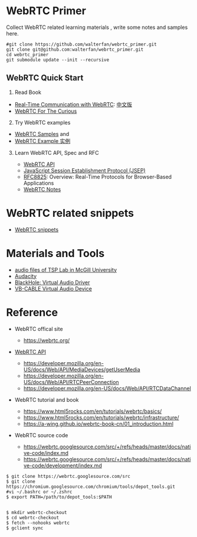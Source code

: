 # WebRTC Primer

Collect WebRTC related learning materials , write some notes and samples here.

```
#git clone https://github.com/walterfan/webrtc_primer.git
git clone git@github.com:walterfan/webrtc_primer.git
cd webrtc_primer
git submodule update --init --recursive
```
## WebRTC Quick Start

1. Read Book

  * [Real-Time Communication with WebRTC](https://github.com/spromano/WebRTC_Book): [中文版](https://a-wing.github.io/webrtc-book-cn/)
  * [WebRTC For The Curious](https://webrtcforthecurious.com/)
  

2. Try WebRTC examples

  * [WebRTC Samples](https://github.com/webrtc/samples) and 
  * [WebRTC Example 实例](https://www.fanyamin.com/webrtc/examples/index.html)



3. Learn WebRTC API, Spec and RFC

   * [WebRTC API](https://www.w3.org/TR/webrtc/)
   * [JavaScript Session Establishment Protocol (JSEP)](https://www.rfc-editor.org/rfc/rfc8829.html)
   * [RFC8825](https://datatracker.ietf.org/doc/html/rfc8825): Overview: Real-Time Protocols for Browser-Based Applications
   * [WebRTC Notes](https://walterfan.github.io/webrtc_note/)


# WebRTC related snippets

* [WebRTC snippets](https://walterfan.github.io/webrtc_snippets/)

# Materials and Tools

* [audio files of TSP Lab in McGill University](http://www-mmsp.ece.mcgill.ca/Documents/Data)
* [Audacity](https://www.audacityteam.org)
* [BlackHole: Virtual Audio Driver](https://github.com/ExistentialAudio/BlackHole)
* [VB-CABLE Virtual Audio Device](https://vb-audio.com/Cable)

# Reference

* WebRTC offical site
  - https://webrtc.org/
  
* [WebRTC API](https://developer.mozilla.org/en-US/docs/Web/API/WebRTC_API)
  - https://developer.mozilla.org/en-US/docs/Web/API/MediaDevices/getUserMedia
  - https://developer.mozilla.org/en-US/docs/Web/API/RTCPeerConnection
  - https://developer.mozilla.org/en-US/docs/Web/API/RTCDataChannel
  
* WebRTC tutorial and book
  - https://www.html5rocks.com/en/tutorials/webrtc/basics/
  - https://www.html5rocks.com/en/tutorials/webrtc/infrastructure/
  - https://a-wing.github.io/webrtc-book-cn/01_introduction.html
  
* WebRTC source code 
  - https://webrtc.googlesource.com/src/+/refs/heads/master/docs/native-code/index.md
  - https://webrtc.googlesource.com/src/+/refs/heads/master/docs/native-code/development/index.md


```
$ git clone https://webrtc.googlesource.com/src
$ git clone https://chromium.googlesource.com/chromium/tools/depot_tools.git
#vi ~/.bashrc or ~/.zshrc
$ export PATH=/path/to/depot_tools:$PATH


$ mkdir webrtc-checkout
$ cd webrtc-checkout
$ fetch --nohooks webrtc
$ gclient sync

```
